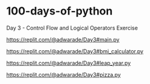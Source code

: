 # 100-days-of-python

Day 3 - Control Flow and Logical Operators
Exercise

https://replit.com/@adwarade/Day3#main.py

https://replit.com/@adwarade/Day3#bmi_calculator.py

https://replit.com/@adwarade/Day3#leap_year.py

https://replit.com/@adwarade/Day3#pizza.py



